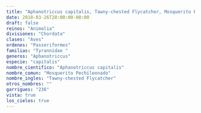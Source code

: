 ```yaml
---
title: "Aphanotriccus capitalis, Tawny-chested Flycatcher, Mosquerito Pechileonado"
date: 2018-03-26T20:00:00-00:00
draft: false
reinos: "Animalia"
divisiones: "Chordata"
clases: "Aves"
ordenes: "Passeriformes"
familias: "Tyrannidae "
generos: "Aphanotriccus"
especie: "capitalis"
nombre_cientifico: "Aphanotriccus capitalis"
nombre_comun: "Mosquerito Pechileonado"
nombre_ingles: "Tawny-chested Flycatcher"
otros_nombres: ""
garrigues: "236"
vista: true
los_cielos: true
---
```

